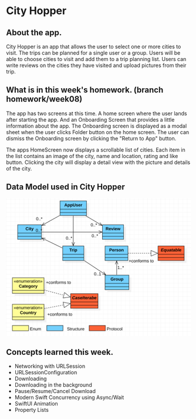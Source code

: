 #  City Hopper

## About the app.

City Hopper is an app that allows the user to select one or more cities to visit. The 
trips can be planned for a single user or a group. Users will be able to choose cities 
to visit and add them to a trip planning list. Users can write reviews on the cities
they have visited and upload pictures from their trip.

## What is in this week's homework. (branch homework/week08)

The app has two screens at this time. A home screen where the user lands after starting the app.
And an Onboarding Screen that provides a little information about the app. The Onboarding screen
is displayed as a modal sheet when the user clicks Folder button on the home screen. The user
can dismiss the Onboarding screen by clicking the "Return to App" button.

The apps HomeScreen now displays a scrollable list of cities. Each item in the list contains
an image of the city, name and location, rating and like button. Clicking the city will display
a detail view with the picture and details of the city.

## Data Model used in City Hopper
![City Hopper Data Model](Resources/DataModel-09252022.png "City Hopper Data Model")

## Concepts learned this week.

* Networking with URLSession
* URLSessionConfiguration
* Downloading
* Downloading in the background
* Pause/Resume/Cancel Download
* Modern Swift Concurrency using Async/Wait
* SwiftUI Animation
* Property Lists
